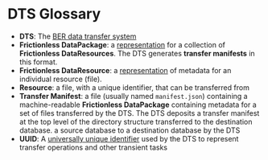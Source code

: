 # DTS Glossary

* **DTS**: The [BER data transfer system](https://kbase.github.io/dts/)
* **Frictionless DataPackage**: a [representation](https://specs.frictionlessdata.io/data-package/)
  for a collection of **Frictionless DataResources**. The DTS generates **transfer
  manifests** in this format.
* **Frictionless DataResource**: a [representation](https://specs.frictionlessdata.io/data-resource/)
  of metadata for an individual resource (file).
* **Resource**: a file, with a unique identifier, that can be transferred from
* **Transfer Manifest**: a file (usually named `manifest.json`) containing a
  machine-readable **Frictionless DataPackage** containing metadata for a set of
  files transferred by the DTS. The DTS deposits a transfer manifest at the top
  level of the directory structure transferred to the destination database.
  a source database to a destination database by the DTS
* **UUID**: A [universally unique identifier](https://en.wikipedia.org/wiki/Universally_unique_identifier)
  used by the DTS to represent transfer operations and other transient tasks
